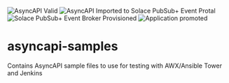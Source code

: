 ![AsyncAPI Valid](https://github.com/dennis-brinley/asyncapi-samples/actions/workflows/solace-validate-async.yml/badge.svg)
![AsyncAPI Imported to Solace PubSub+ Event Protal](https://github.com/dennis-brinley/asyncapi-samples/actions/workflows/solace-ep-merge.yml/badge.svg)
![Solace PubSub+ Event Broker Provisioned](https://github.com/dennis-brinley/asyncapi-samples/actions/workflows/solace-ep-merge.yml/badge.svg)
![Application promoted](https://github.com/dennis-brinley/asyncapi-samples/actions/workflows/solace-ep-merge.yml/badge.svg)

# asyncapi-samples
Contains AsyncAPI sample files to use for testing with AWX/Ansible Tower and Jenkins
